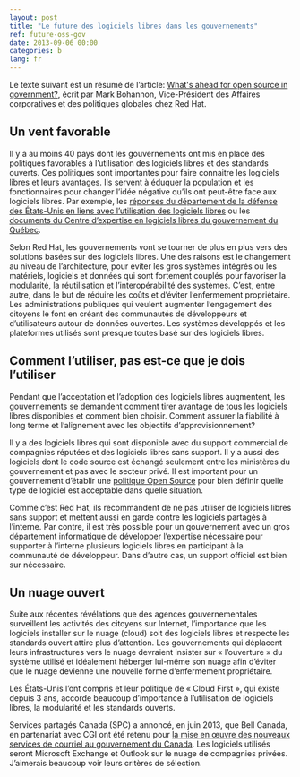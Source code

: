 ```yaml
---
layout: post
title: "Le future des logiciels libres dans les gouvernements"
ref: future-oss-gov
date: 2013-09-06 00:00
categories: b
lang: fr
---
```


Le texte suivant est un résumé de l’article: [What's ahead for open source in government?](http://opensource.com/government/13/9/trends-open-source-government-2013), écrit par Mark Bohannon, Vice-Président des Affaires corporatives et des politiques globales chez Red Hat.

## Un vent favorable

Il y a au moins 40 pays dont les gouvernements ont mis en place des politiques favorables à l’utilisation des logiciels libres et des standards ouverts.   Ces politiques sont importantes pour faire connaitre les logiciels libres et leurs avantages.  Ils servent à éduquer la population et les fonctionnaires pour changer l’idée négative qu’ils ont peut-être face aux logiciels libres.  Par exemple, les [réponses du département de la défense des États-Unis en liens avec l’utilisation des logiciels libres](http://dodcio.defense.gov/OpenSourceSoftwareFAQ.aspx) ou les [documents du Centre d’expertise en logiciels libres du gouvernement du Québec](http://www.tresor.gouv.qc.ca/ressources-informationnelles/architecture-dentreprise-gouvernementale/logiciels-libres/).

Selon Red Hat, les gouvernements vont se tourner de plus en plus vers des solutions basées sur des logiciels libres.  Une des raisons est le changement au niveau de l’architecture, pour éviter les gros systèmes intégrés ou les matériels, logiciels et données qui sont fortement couplés pour favoriser la modularité, la réutilisation et l’interopérabilité des systèmes.  C’est, entre autre, dans le but de réduire les coûts et d’éviter l’enfermement propriétaire.  Les administrations publiques qui veulent augmenter l’engagement des citoyens le font en créant des communautés de développeurs et d’utilisateurs autour de données ouvertes.  Les systèmes développés et les plateformes utilisés sont presque toutes basé sur des logiciels libres.

## Comment l’utiliser, pas est-ce que je dois l’utiliser

Pendant que l’acceptation et l’adoption des logiciels libres augmentent, les gouvernements se demandent comment tirer avantage de tous les logiciels libres disponibles et comment bien choisir.  Comment assurer la fiabilité à long terme et l’alignement avec les objectifs d’approvisionnement?

Il y a des logiciels libres qui sont disponible avec du support commercial de compagnies réputées et des logiciels libres sans support.  Il y a aussi des logiciels dont le code source est échangé seulement entre les ministères du gouvernement et pas avec le secteur privé.  Il est important pour un gouvernement d’établir une [politique Open Source](https://www.smile.eu/fr/livres-blancs/livres-blancs/politique-open-source) pour bien définir quelle type de logiciel est acceptable dans quelle situation.

Comme c’est Red Hat, ils recommandent de ne pas utiliser de logiciels libres sans support et mettent aussi en garde contre les logiciels partagés à l’interne.  Par contre, il est très possible pour un gouvernement avec un gros département informatique de développer l’expertise nécessaire pour supporter à l’interne plusieurs logiciels libres en participant à la communauté de développeur.  Dans d’autre cas, un support officiel est bien sur nécessaire.

## Un nuage ouvert

Suite aux récentes révélations que des agences gouvernementales surveillent les activités des citoyens sur Internet, l’importance que les logiciels installer sur le nuage (cloud) soit des logiciels libres et respecte les standards ouvert attire plus d’attention.  Les gouvernements qui déplacent leurs infrastructures vers le nuage devraient insister sur « l’ouverture » du système utilisé et idéalement héberger lui-même son nuage afin d’éviter que le nuage devienne une nouvelle forme d’enfermement propriétaire.

Les États-Unis l’ont compris et leur politique de « Cloud First », qui existe depuis 3 ans, accorde beaucoup d’importance à l’utilisation de logiciels libres, la modularité et les standards ouverts.

Services partagés Canada (SPC) a annoncé, en juin 2013, que Bell Canada, en partenariat avec CGI ont été retenu pour [la mise en œuvre des nouveaux services de courriel au gouvernement du Canada](http://www.ssc-spc.gc.ca/pages/news_release-nouvelles_press-06252013-fra.html).  Les logiciels utilisés seront Microsoft Exchange et Outlook sur le nuage de compagnies privées.  J’aimerais beaucoup voir leurs critères de sélection.


